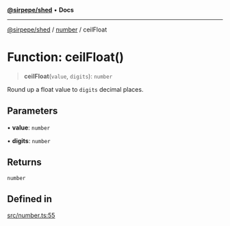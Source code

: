 [**@sirpepe/shed**](../../README.md) • **Docs**

***

[@sirpepe/shed](../../README.md) / [number](../README.md) / ceilFloat

# Function: ceilFloat()

> **ceilFloat**(`value`, `digits`): `number`

Round up a float value to `digits` decimal places.

## Parameters

• **value**: `number`

• **digits**: `number`

## Returns

`number`

## Defined in

[src/number.ts:55](https://github.com/SirPepe/shed/blob/36009fde0fee9ee53321ca81309876bbb49851e3/src/number.ts#L55)
